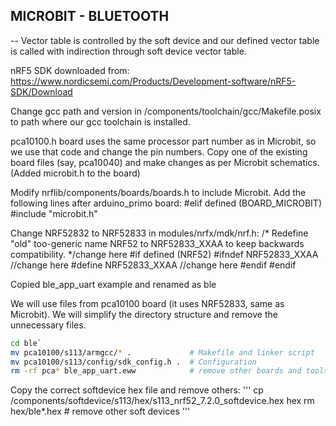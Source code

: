 ## MICROBIT - BLUETOOTH
-- Vector table is controlled by the soft device and our defined vector table is called with indirection through soft device vector table.

nRF5 SDK downloaded from:
https://www.nordicsemi.com/Products/Development-software/nRF5-SDK/Download

Change gcc path and version in <nrf>/components/toolchain/gcc/Makefile.posix to path where our gcc toolchain is installed.

pca10100.h board uses the same processor part number as in Microbit, so we use that code and change the pin numbers. Copy one of the existing board files (say, pca10040) and make changes as per Microbit schematics.(Added microbit.h to the board)

Modify nrflib/components/boards/boards.h to include Microbit. Add the following lines after arduino_primo board:
#elif defined (BOARD_MICROBIT)
    #include "microbit.h"

Change NRF52832 to NRF52833 in modules/nrfx/mdk/nrf.h:
/* Redefine "old" too-generic name NRF52 to NRF52833_XXAA to keep backwards compatibility. */change here
#if defined (NRF52)
    #ifndef NRF52833_XXAA		 //change here
        #define NRF52833_XXAA	 //change here
    #endif
#endif

Copied ble_app_uart example and renamed as ble

We will use files from pca10100 board (it uses NRF52833, same as Microbit). We will simplify the directory structure and remove the unnecessary files.
```bash
cd ble`
mv pca10100/s113/armgcc/* .             # Makefile and linker script
mv pca10100/s113/config/sdk_config.h .  # Configuration
rm -rf pca* ble_app_uart.eww            # remove other boards and tools
```

Copy the correct softdevice hex file and remove others:
'''
cp <nrf>/components/softdevice/s113/hex/s113_nrf52_7.2.0_softdevice.hex hex
rm hex/ble*.hex		# remove other soft devices
'''
